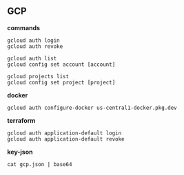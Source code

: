 ## GCP

**commands**

    gcloud auth login
    gcloud auth revoke

    gcloud auth list
    gcloud config set account [account]

    gcloud projects list
    gcloud config set project [project]

**docker**

    gcloud auth configure-docker us-central1-docker.pkg.dev

**terraform**

    gcloud auth application-default login
    gcloud auth application-default revoke

**key-json**

    cat gcp.json | base64
